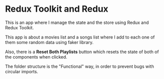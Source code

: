# Redux Toolkit and Redux

This is an app where I manage the state and the store using Redux and Redux Toolkit.

This app is about a movies list and a songs list where I add to each one of them some random data using faker library.

Also, there is a <b>Reset Both Playlists</b> button which resets the state of both of the components when clicked.

The folder structure is the "Functional" way, in order to prevent bugs with circular imports.
